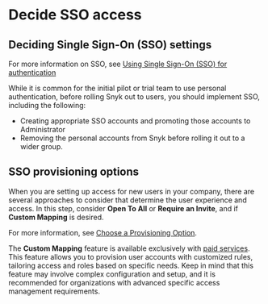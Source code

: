 # Decide SSO access

## Deciding Single Sign-On (SSO) settings

For more information on SSO, see [Using Single Sign-On (SSO) for authentication](../../../enterprise-configuration/single-sign-on-sso-for-authentication-to-snyk/)&#x20;

While it is common for the initial pilot or trial team to use personal authentication, before rolling Snyk out to users, you should implement SSO, including the following:

* Creating appropriate SSO accounts and promoting those accounts to Administrator
* Removing the personal accounts from Snyk before rolling it out to a wider group.

## SSO provisioning options

When you are setting up access for new users in your company, there are several approaches to consider that determine the user experience and access. In this step, consider **Open To All** or **Require an Invite**, and if **Custom Mapping** is desired.

For more information, see [Choose a Provisioning Option](../../../enterprise-configuration/single-sign-on-sso-for-authentication-to-snyk/choose-a-provisioning-option.md).

The **Custom Mapping** feature is available exclusively with [paid services](../../../working-with-snyk/snyk-terms-of-support-and-services-glossary/). This feature allows you to provision user accounts with customized rules, tailoring access and roles based on specific needs. Keep in mind that this feature may involve complex configuration and setup, and it is recommended for organizations with advanced specific access management requirements.

####

